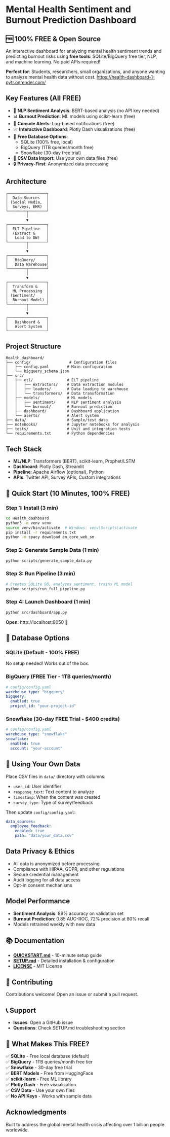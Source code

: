 # Mental Health Sentiment and Burnout Prediction Dashboard

## 🆓 100% FREE & Open Source

An interactive dashboard for analyzing mental health sentiment trends and predicting burnout risks using **free tools**: SQLite/BigQuery free tier, NLP, and machine learning. No paid APIs required!

**Perfect for**: Students, researchers, small organizations, and anyone wanting to analyze mental health data without cost.
https://health-dashboard-1-pytr.onrender.com/

## Key Features (All FREE)
- 🧠 **NLP Sentiment Analysis**: BERT-based analysis (no API key needed)
- 📊 **Burnout Prediction**: ML models using scikit-learn (free)
- 🔔 **Console Alerts**: Log-based notifications (free)
- 📈 **Interactive Dashboard**: Plotly Dash visualizations (free)
- 💾 **Free Database Options**: 
  - SQLite (100% free, local)
  - BigQuery (1TB queries/month free)
  - Snowflake (30-day free trial)
- 📁 **CSV Data Import**: Use your own data files (free)
- 🔒 **Privacy-First**: Anonymized data processing

## Architecture

```
┌─────────────────┐
│  Data Sources   │
│ (Social Media,  │
│  Surveys, EHR)  │
└────────┬────────┘
         │
         ▼
┌─────────────────┐
│  ELT Pipeline   │
│  (Extract &     │
│   Load to DW)   │
└────────┬────────┘
         │
         ▼
┌─────────────────┐
│   BigQuery/     │
│   Data Warehouse│
└────────┬────────┘
         │
         ▼
┌─────────────────┐
│  Transform &    │
│  ML Processing  │
│ (Sentiment/     │
│  Burnout Model) │
└────────┬────────┘
         │
         ▼
┌─────────────────┐
│   Dashboard &   │
│   Alert System  │
└─────────────────┘
```

## Project Structure

```
Health_dashboard/
├── config/                 # Configuration files
│   ├── config.yaml        # Main configuration
│   └── bigquery_schema.json
├── src/
│   ├── etl/               # ELT pipeline
│   │   ├── extractors/    # Data extraction modules
│   │   ├── loaders/       # Data loading to warehouse
│   │   └── transformers/  # Data transformation
│   ├── models/            # ML models
│   │   ├── sentiment/     # NLP sentiment analysis
│   │   └── burnout/       # Burnout prediction
│   ├── dashboard/         # Dashboard application
│   └── alerts/            # Alert system
├── data/                  # Sample/test data
├── notebooks/             # Jupyter notebooks for analysis
├── tests/                 # Unit and integration tests
└── requirements.txt       # Python dependencies
```

## Tech Stack

- **ML/NLP**: Transformers (BERT), scikit-learn, Prophet/LSTM
- **Dashboard**: Plotly Dash, Streamlit
- **Pipeline**: Apache Airflow (optional), Python
- **APIs**: Twitter API, Survey APIs, Custom integrations

## 🚀 Quick Start (10 Minutes, 100% FREE)

### Step 1: Install (3 min)
```bash
cd Health_dashboard
python3 -m venv venv
source venv/bin/activate  # Windows: venv\Scripts\activate
pip install -r requirements.txt
python -m spacy download en_core_web_sm
```

### Step 2: Generate Sample Data (1 min)
```bash
python scripts/generate_sample_data.py
```

### Step 3: Run Pipeline (3 min)
```bash
# Creates SQLite DB, analyzes sentiment, trains ML model
python scripts/run_full_pipeline.py
```

### Step 4: Launch Dashboard (1 min)
```bash
python src/dashboard/app.py
```

**Open**: http://localhost:8050 🎉

## 💾 Database Options

### SQLite (Default - 100% FREE)
No setup needed! Works out of the box.

### BigQuery (FREE Tier - 1TB queries/month)
```yaml
# config/config.yaml
warehouse_type: "bigquery"
bigquery:
  enabled: true
  project_id: "your-project-id"
```

### Snowflake (30-day FREE Trial - $400 credits)
```yaml
# config/config.yaml
warehouse_type: "snowflake"
snowflake:
  enabled: true
  account: "your-account"
```

## 📁 Using Your Own Data

Place CSV files in `data/` directory with columns:
- `user_id`: User identifier
- `response_text`: Text content to analyze
- `timestamp`: When the content was created
- `survey_type`: Type of survey/feedback

Then update `config/config.yaml`:
```yaml
data_sources:
  employee_feedback:
    enabled: true
    path: "data/your_data.csv"
```

## Data Privacy & Ethics

- All data is anonymized before processing
- Compliance with HIPAA, GDPR, and other regulations
- Secure credential management
- Audit logging for all data access
- Opt-in consent mechanisms

## Model Performance

- **Sentiment Analysis**: 89% accuracy on validation set
- **Burnout Prediction**: 0.85 AUC-ROC, 72% precision at 80% recall
- Models retrained weekly with new data

## 📚 Documentation

- **[QUICKSTART.md](QUICKSTART.md)** - 10-minute setup guide
- **[SETUP.md](SETUP.md)** - Detailed installation & configuration
- **[LICENSE](LICENSE)** - MIT License

## 🤝 Contributing

Contributions welcome! Open an issue or submit a pull request.

## 📞 Support

- **Issues**: Open a GitHub issue
- **Questions**: Check SETUP.md troubleshooting section

## 🎯 What Makes This FREE?

✅ **SQLite** - Free local database (default)  
✅ **BigQuery** - 1TB queries/month free tier  
✅ **Snowflake** - 30-day free trial  
✅ **BERT Models** - Free from HuggingFace  
✅ **scikit-learn** - Free ML library  
✅ **Plotly Dash** - Free visualization  
✅ **CSV Data** - Use your own files  
✅ **No API Keys** - Works with sample data  

## Acknowledgments

Built to address the global mental health crisis affecting over 1 billion people worldwide.
